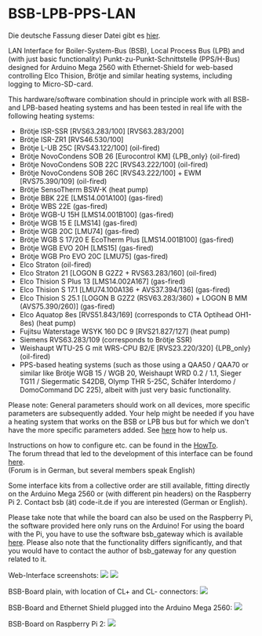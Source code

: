 # BSB-LPB-PPS-LAN

Die deutsche Fassung dieser Datei gibt es <A HREF="https://github.com/fredlcore/bsb_lan/blob/master/README_de.md">hier</A>.

LAN Interface for Boiler-System-Bus (BSB), Local Process Bus (LPB) and (with just basic functionality) Punkt-zu-Punkt-Schnittstelle (PPS/H-Bus) designed for Arduino Mega 2560 with Ethernet-Shield for web-based controlling Elco Thision, Brötje and similar heating systems, including logging to Micro-SD-card.

This hardware/software combination should in principle work with all BSB- and LPB-based heating systems and has been tested in real life with the following heating systems:

- Brötje ISR-SSR [RVS63.283/100] [RVS63.283/200]
- Brötje ISR-ZR1 [RVS46.530/100]
- Brötje L-UB 25C [RVS43.122/100] (oil-fired)
- Brötje NovoCondens SOB 26 [Eurocontrol KM] {LPB_only} (oil-fired)
- Brötje NovoCondens SOB 22C [RVS43.222/100] (oil-fired)
- Brötje NovoCondens SOB 26C [RVS43.222/100] + EWM [RVS75.390/109] (oil-fired)
- Brötje SensoTherm BSW-K (heat pump)
- Brötje BBK 22E [LMS14.001A100] (gas-fired)
- Brötje WBS 22E (gas-fired)
- Brötje WGB-U 15H [LMS14.001B100] (gas-fired)
- Brötje WGB 15 E [LMS14] (gas-fired)
- Brötje WGB 20C [LMU74] (gas-fired)
- Brötje WGB S 17/20 E EcoTherm Plus [LMS14.001B100] (gas-fired)
- Brötje WGB EVO 20H [LMS15] (gas-fired)
- Brötje WGB Pro EVO 20C [LMU75] (gas-fired)
- Elco Straton (oil-fired)
- Elco Straton 21 [LOGON B G2Z2 + RVS63.283/160] (oil-fired)
- Elco Thision S Plus 13 [LMS14.002A167] (gas-fired)
- Elco Thision S 17.1 [LMU74.100A136 + AVS37.394/136] (gas-fired)
- Elco Thision S 25.1 [LOGON B G2Z2 (RSV63.283/360) + LOGON B MM (AVS75.390/260)] (gas-fired)
- Elco Aquatop 8es [RVS51.843/169] (corresponds to CTA Optihead OH1-8es) (heat pump)
- Fujitsu Waterstage WSYK 160 DC 9 [RVS21.827/127] (heat pump)
- Siemens RVS63.283/109 (corresponds to Brötje SSR)
- Weishaupt WTU-25 G mit WRS-CPU B2/E [RVS23.220/320] {LPB_only} (oil-fired)
- PPS-based heating systems (such as those using a QAA50 / QAA70 or similar like Brötje WGB 15 / WGB 20, Weishaupt WRD 0.2 / 1.1, Sieger TG11 / Siegermatic S42DB, Olymp THR 5-25C, Schäfer Interdomo / DomoCommand DC 225), albeit with just very basic functionality.

Please note: General parameters should work on all devices, more specific parameters are subsequently added. Your help might be needed if you have a heating system that works on the BSB or LPB bus but for which we don't have the more specific parameters added. See <A HREF="https://github.com/fredlcore/bsb_lan/blob/master/FAQ.md#my-heating-system-has-parameters-that-are-not-supported-in-the-software-yet-can-i-help-adding-these-parameters">here</A> how to help us.

Instructions on how to configure etc. can be found in the <A HREF="https://github.com/fredlcore/bsb_lan/blob/master/HOWTO.md">HowTo</A>.<BR>
The forum thread that led to the development of this interface can be found <A HREF="http://forum.fhem.de/index.php?topic=29762.new;topicseen#new">here</A>.<BR>
(Forum is in German, but several members speak English)

Some interface kits from a collective order are still available, fitting directly on the Arduino Mega 2560 or (with different pin headers) on the Raspberry Pi 2. Contact bsb (ät) code-it.de if you are interested (German or English).

Please take note that while the board can also be used on the Raspberry Pi, the software provided here only runs on the Arduino! For using the board with the Pi, you have to use the software bsb_gateway which is available <A HREF="https://github.com/loehnertj/bsbgateway">here</A>. Please also note that the functionality differs significantly, and that you would have to contact the author of bsb_gateway for any question related to it.

Web-Interface screenshots:
<img src="https://github.com/fredlcore/bsb_lan/blob/master/schematics/Web-Interface.png" size="50%">
<img src="https://github.com/fredlcore/bsb_lan/blob/master/schematics/Web-Interface2.png" size="50%">

BSB-Board plain, with location of CL+ and CL- connectors:
<img src="https://github.com/fredlcore/bsb_lan/blob/master/schematics/BSB-Board%20plain.jpg" size="50%">

BSB-Board and Ethernet Shield plugged into the Arduino Mega 2560:
<img src="https://github.com/fredlcore/bsb_lan/blob/master/schematics/BSB-Board%20on%20Arduino%20Mega%202560.jpg" size="50%">

BSB-Board on Raspberry Pi 2:
<img src="https://github.com/fredlcore/bsb_lan/blob/master/schematics/BSB-Board%20on%20Raspberry%20Pi%202.jpg" size="50%">
